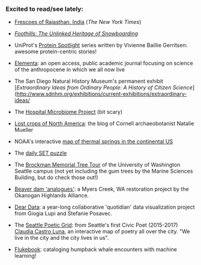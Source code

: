 ### Excited to read/see lately:

- [Frescoes of Rajasthan, India](http://www.nytimes.com/interactive/2016/05/09/t-magazine/india-rajasthan-frescoes.html?_r=1) (_The New York Times_)

- [_Foothills: The Unlinked Heritage of Snowboarding_](https://www.outsideonline.com/featured-videos)

- UniProt's [Protein Spotlight](http://web.expasy.org/spotlight/) series written by Vivienne Baillie Gerritsen: awesome protein-centric stories!

- [Elementa](https://www.elementascience.org/): an open access, public academic journal focusing on science of the anthropocene in which we all now live

- The San Diego Natural History Museum's permanent exhibit [_Extraordinary Ideas from Ordinary People: A History of Citizen Science_](http://www.sdnhm.org/exhibitions/current-exhibitions/extraordinary-ideas/

- The [Hospital Microbiome Project](http://hospitalmicrobiome.com/) (bit scary)

- [Lost crops of North America](https://ngmueller.net/2017/10/09/lost-crops-in-the-all-the-wrong-places/): the blog of Cornell archaeobotanist Natalie Mueller

- NOAA's interactive [map of thermal springs in the continental US](https://maps.ngdc.noaa.gov/viewers/hot_springs/)

- The [daily SET puzzle](https://www.setgame.com/set/puzzle)

- The [Brockman Memorial Tree Tour](http://www.cfr.washington.edu/BrockmanTreeTour/) of the University of Washington Seattle campus (not yet including the gum trees by the Marine Sciences Building, but do check those out!)

- [Beaver dam 'analogues'](http://www.okanoganhighlands.org/restoration/myers-creek): a Myers Creek, WA restoration project by the Okanogan Highlands Alliance. 

- [Dear Data](http://www.dear-data.com/): a year-long collaborative 'quotidian' data visualization project from Giogia Lupi and Stefanie Posavec.

- The [Seattle Poetic Grid](https://seattlepoeticgrid.com/): from Seattle's first Civic Poet (2015-2017) [Claudia Castro Luna](http://www.castroluna.com/), an interactive map of poetry all over the city. "We live in the city and the city lives in us".

- [Flukebook](https://www.flukebook.org/): cataloging humpback whale encounters with machine learning!
